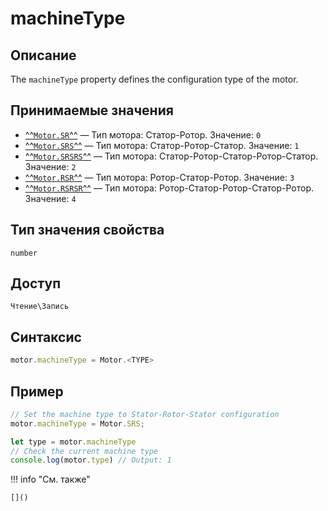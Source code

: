 # machineType

## Описание
The `machineType` property defines the configuration type of the motor.

## Принимаемые значения
- [^^`Motor.SR`^^](../constants/SR.md) — Тип мотора: Статор-Ротор.
  Значение: `0`
- [^^`Motor.SRS`^^](../constants/SRS.md) — Тип мотора: Статор-Ротор-Статор.
  Значение: `1`
- [^^`Motor.SRSRS`^^](../constants/SRSRS.md) — Тип мотора: Статор-Ротор-Статор-Ротор-Статор.
  Значение: `2`
- [^^`Motor.RSR`^^](../constants/RSR.md) — Тип мотора: Ротор-Статор-Ротор.
  Значение: `3`
- [^^`Motor.RSRSR`^^](../constants/RSRSR.md) — Тип мотора: Ротор-Статор-Ротор-Статор-Ротор.
  Значение: `4`

## Тип значения свойства
`number`

## Доступ
`Чтение\Запись`

## Синтаксис
``` javascript
motor.machineType = Motor.<TYPE>
```
## Пример
``` javascript linenums="1"
// Set the machine type to Stator-Rotor-Stator configuration
motor.machineType = Motor.SRS;

let type = motor.machineType
// Check the current machine type
console.log(motor.type) // Output: 1
```
!!! info "См. также"

    []()
